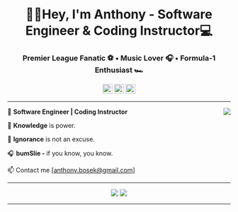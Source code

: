 <div align="center">
  <h1>👋🏻Hey, I'm Anthony - Software Engineer & Coding Instructor💻</h1>
</div>

<div align="center">
  <h3>Premier League Fanatic ⚽ • Music Lover 🎧 • Formula-1 Enthusiast 🏎️ </h3>
</div>

<div align="center">
  <a href="#"><img src='https://api.visitorbadge.io/api/visitors?path=https%3A%2F%2Fgithub.com%2FanthonyBosek&countColor=%232ccce4&style=flat' height='22'></a>
  <a href="#"><img src='https://img.shields.io/github/followers/anthonyBosek?label=Followers&style=social' height='22'></a>
  <a href="#"><img src='https://img.shields.io/github/stars/anthonyBosek?style=social&label=Stars' height='22'></a>
</div>

---

<a href="#"><img src="https://github-readme-stats-sigma-five.vercel.app/api?username=anthonyBosek&count_private=true&show_icons=true&theme=dracula" align="right"></a>

💼 <b>Software Engineer | Coding Instructor</b>

🌱 <b>Knowledge</b> is power.

🚫 <b>Ignorance</b> is not an excuse.

🎧 <b>bumSlie - </b> if you know, you know.

📫 Contact me [anthony.bosek@gmail.com]

---

<p align="center">
  <a href="#"><img src="https://skillicons.dev/icons?i=,py,,flask,,postgres,,mysql,,react,,d3,,nodejs,,express,,mongodb,&perline=19&theme=dark" /></a>
  <a href="#"><img src="https://skillicons.dev/icons?i=,linux,,ubuntu,,vite,,github,,bash,,vscode,,graphql,,tailwind,,materialui,&perline=19&theme=dark" /></a>
</p>

---
<!--
<h1 align='center'>
  <a href="#"><img src="https://github-profile-summary-cards.vercel.app/api/cards/profile-details?username=anthonyBosek&count_private=true&theme=dracula" /></a>
</h1>

<h1 align='center'>
  <a href="#"><img src="https://github-readme-streak-stats.herokuapp.com/?user=anthonyBosek&theme=dracula" /></a>
</h1>
<h1 align='center'>
  <a href="#"><img src="https://github-readme-stats-sigma-five.vercel.app/api/top-langs/?username=anthonyBosek&layout=compact&langs_count=4&hide=procfile&theme=dracula" /></a>
</h1>
<p align='center'>
  <a href="#"><img src="https://github-profile-trophy.vercel.app/?username=anthonyBosek&column=4&margin-w=25&theme=dracula&title=Repositories,Reviews,PullRequest,Commits" /></a>
</p>

---
-->
